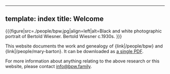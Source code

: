 ----
template: index
title: Welcome
----

{{{figure|src=./people/bpw.jpg|align=left|alt=Black and white photographic portrait of Bertold Wiesner.
Bertold Wiesner c.1930s.
}}}

This website documents the work and genealogy of {link|/people/bpw} and {link|/people/mary-barton}.
It can be downloaded as [a single PDF](./bpw-family-public-site.pdf).

For more information about anything relating to the above research or this website,
please contact [info@bpw.family](mailto:info@bpw.family).
